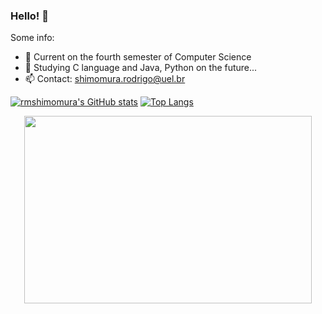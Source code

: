### Hello! 👋

Some info:

- 🔭 Current on the fourth semester of Computer Science
- 🌱 Studying C language and Java, Python on the future...
- 📫 Contact: shimomura.rodrigo@uel.br

[![rmshimomura's GitHub stats](https://github-readme-stats.vercel.app/api?username=rmshimomura&theme=merko&count_private=true&hide=prs&hide_border=true)](https://github.com/rmshimomura/github-readme-stats)
[![Top Langs](https://github-readme-stats.vercel.app/api/top-langs/?username=rmshimomura&layout=compact&theme=merko&hide_border=true)](https://github.com/rmshimomura/github-readme-stats)

<p align="center">
  <a href="https://portal.uel.br/home/">
    <img width="460" height="300" src="http://www.seti.pr.gov.br/sites/default/arquivos_restritos/files/imagem/2019-08/logo_color_vertical.jpg">
  </a> 
</p>
